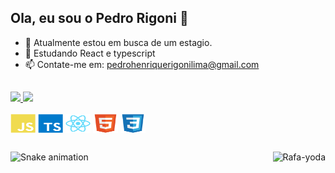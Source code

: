 ## Ola, eu sou o Pedro Rigoni 👋



- 🔭 Atualmente estou em busca de um estagio.
- 🌱 Estudando React e typescript
- 📫 Contate-me em: pedrohenriquerigonilima@gmail.com

##

  <div>
  <a href="https://github.com/PedroRigoni">
    <img height="180em" src="https://github-readme-stats.vercel.app/api?username=PedroRigoni&show_icons=true&theme=dark&include_all_commits=true&count_private=true"/>
    <img height="180em" src="https://github-readme-stats.vercel.app/api/top-langs/?username=PedroRigoni&layout=compact&langs_count=16&theme=dark"/>
  </a>
</div>

<div style="display: inline_block"><br>
  <img align="center" alt="Pedro-Js" height="30" width="40" src="https://raw.githubusercontent.com/devicons/devicon/master/icons/javascript/javascript-plain.svg">
  <img align="center" alt="Pedro-Ts" height="30" width="40" src="https://raw.githubusercontent.com/devicons/devicon/master/icons/typescript/typescript-plain.svg">
  <img align="center" alt="Pedro-React" height="30" width="40" src="https://raw.githubusercontent.com/devicons/devicon/master/icons/react/react-original.svg">
  <img align="center" alt="Pedro-HTML" height="30" width="40" src="https://raw.githubusercontent.com/devicons/devicon/master/icons/html5/html5-original.svg">
  <img align="center" alt="Pedro-CSS" height="30" width="40" src="https://raw.githubusercontent.com/devicons/devicon/master/icons/css3/css3-original.svg">

  ##
 
  <img align="right" alt="Rafa-yoda" src="https://cdn.discordapp.com/attachments/795358919417397249/825430589581688872/hi.gif">
</div>

##

<img src="https://raw.githubusercontent.com/maurodesouza/PedroRigoni/output/snake.svg" alt="Snake animation" />












